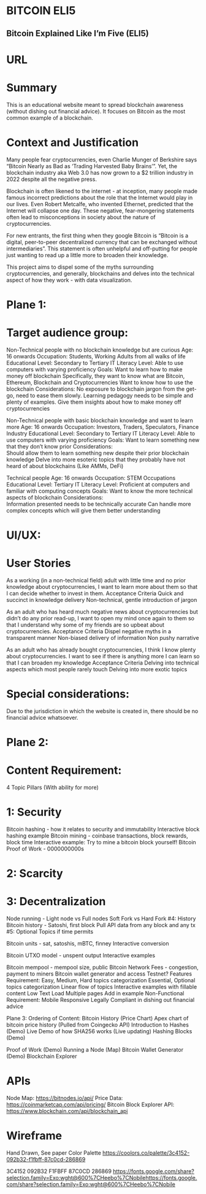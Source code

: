 # BITCOIN ELI5
## Bitcoin Explained Like I’m Five (ELI5)

# URL
# Summary
This is an educational website meant to spread blockchain awareness (without dishing out financial advice). It focuses on Bitcoin as the most common example of a blockchain. 
# Context and Justification
Many people fear cryptocurrencies, even Charlie Munger of Berkshire says “Bitcoin Nearly as Bad as ‘Trading Harvested Baby Brains’”. Yet, the blockchain industry aka Web 3.0 has now grown to a $2 trillion industry in 2022 despite all the negative press.

Blockchain is often likened to the internet - at inception, many people made famous incorrect predictions about the role that the Internet would play in our lives. Even Robert Metcalfe, who invented Ethernet, predicted that the Internet will collapse one day. These negative, fear-mongering statements often lead to misconceptions in society about the nature of cryptocurrencies. 

For new entrants, the first thing when they google Bitcoin is “Bitcoin is a digital, peer-to-peer decentralized currency that can be exchanged without intermediaries”. This statement is often unhelpful and off-putting for people just wanting to read up a little more to broaden their knowledge. 

This project aims to dispel some of the myths surrounding cryptocurrencies, and generally, blockchains and delves into the technical aspect of how they work - with data visualization.

# Plane 1: 
# Target audience group:
Non-Technical people with no blockchain knowledge but are curious
Age: 16 onwards 
Occupation: Students, Working Adults from all walks of life
Educational Level: Secondary to Tertiary
IT Literacy Level: Able to use computers with varying proficiency
Goals: 
Want to learn how to make money off blockchain
Specifically, they want to know what are Bitcoin, Ethereum, Blockchain and Cryptocurrencies
Want to know how to use the blockchain
Considerations: 
No exposure to blockchain jargon from the get-go, need to ease them slowly. 
Learning pedagogy needs to be simple and plenty of examples.
Give them insights about how to make money off cryptocurrencies

Non-Technical people with basic blockchain knowledge and want to learn more
Age: 16 onwards 
Occupation: Investors, Traders, Speculators, Finance Industry
Educational Level: Secondary to Tertiary
IT Literacy Level: Able to use computers with varying proficiency
Goals: 
Want to learn something new that they don’t know prior
Considerations:  
Should allow them to learn something new despite their prior blockchain knowledge
Delve into more esoteric topics that they probably have not heard of about blockchains (Like AMMs, DeFi)

Technical people
Age: 16 onwards 
Occupation: STEM Occupations
Educational Level: Tertiary
IT Literacy Level: Proficient at computers and familiar with computing concepts
Goals: 
Want to know the more technical aspects of blockchain
Considerations:  
Information presented needs to be technically accurate
Can handle more complex concepts which will give them better understanding


# UI/UX:
# User Stories
As a working (in a non-technical field) adult with little time and no prior knowledge about cryptocurrencies, I want to learn more about them so that I can decide whether to invest in them.
Acceptance Criteria
Quick and succinct in knowledge delivery
Non-technical, gentle introduction of jargon

As an adult who has heard much negative news about cryptocurrencies but didn’t do any prior read-up, I want to open my mind once again to them so that I understand why some of my friends are so upbeat about cryptocurrencies. 
Acceptance Criteria
Dispel negative myths in a transparent manner
Non-biased delivery of information
Non pushy narrative

As an adult who has already bought cryptocurrencies, I think I know plenty about cryptocurrencies. I want to see if there is anything more I can learn so that I can broaden my knowledge
Acceptance Criteria
Delving into technical aspects which most people rarely touch
Delving into more exotic topics

# Special considerations:
Due to the jurisdiction in which the website is created in, there should be no financial advice whatsoever. 

# Plane 2: 

# Content Requirement:
4 Topic Pillars (With ability for more)
# 1: Security
Bitcoin hashing - how it relates to security and immutability
Interactive block hashing example
Bitcoin mining - coinbase transactions, block rewards, block time
Interactive example: Try to mine a bitcoin block yourself!
Bitcoin Proof of Work - 0000000000s


# 2: Scarcity
# 3: Decentralization
Node running - Light node vs Full nodes
Soft Fork vs Hard Fork
#4: History
Bitcoin history - Satoshi, first block
Pull API data from any block and any tx
#5: Optional Topics if time permits


Bitcoin units - sat, satoshis, mBTC, finney
Interactive conversion

Bitcoin UTXO model - unspent output
Interactive examples

Bitcoin mempool - mempool size, public
Bitcoin Network Fees - congestion, payment to miners
Bitcoin wallet generator and access
Testnet? 
Features Requirement:
Easy, Medium, Hard topics categorization
Essential, Optional topics categorization
Linear flow of topics
Interactive examples with fillable content
Low Text Load
Multiple pages
Add in example
Non-Functional Requirement:
Mobile Responsive
Legally Compliant in dishing out financial advice

Plane 3: 
Ordering of Content:
Bitcoin History (Price Chart) 
Apex chart of bitcoin price history (Pulled from Coingecko API)
Introduction to Hashes (Demo) 
Live Demo of how SHA256 works (Live updating)
Hashing Blocks (Demo) 


Proof of Work (Demo) 
Running a Node (Map) 
Bitcoin Wallet Generator (Demo) 
Blockchain Explorer 



# APIs
Node Map: https://bitnodes.io/api/
Price Data: https://coinmarketcap.com/api/pricing/
Bitcoin Block Explorer API: https://www.blockchain.com/api/blockchain_api

# Wireframe
Hand Drawn, See paper
Color Palette
https://coolors.co/palette/3c4152-092b32-f1fbff-87c0cd-286869


3C4152
092B32
F1FBFF
87C0CD
286869
https://fonts.google.com/share?selection.family=Exo:wght@600%7CHeebo%7CNobilehttps://fonts.google.com/share?selection.family=Exo:wght@600%7CHeebo%7CNobile
